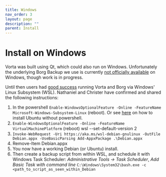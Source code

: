 ```yaml
---
title: Windows
nav_order: 3
layout: page
description: ""
parent: Install
---
```

# Install on Windows

Vorta was built using Qt, which could also run on Windows. Unfortunately the underlying Borg Backup we use is currently [not officially available](https://github.com/borgbackup/borg/issues/936) on Windows, though work is in progress.

Until then users had [good success](https://eeems.website/running-vorta-on-windows/) running Vorta and Borg via Windows' Linux Subsystem (WSL). Nathaniel and Christer have confirmed and shared the following instructions:

1. In the powershell `Enable-WindowsOptionalFeature -Online -FeatureName Microsoft-Windows-Subsystem-Linux`
(reboot). Or see [here](https://ubuntu.com/wsl) on how to install Ubuntu without powershell.
2. `Enable-WindowsOptionalFeature -Online -FeatureName VirtualMachinePlatform`
(reboot)
wsl --set-default-version 2
3. `Invoke-WebRequest -Uri https://aka.ms/wsl-debian-gnulinux -OutFile Debian.appx -UseBasicParsing
Add-AppxPackage .\Debian.appx`
4. Remove-Item Debian.appx
5. You now have a working Debian (or Ubuntu) install.
6. Then create a backup script from within WSL, and schedule it with Windows Task Scheduler: *Administrative Tools -> Task Scheduler*, *Add Basic Task with command line* `C:\Windows\System32\bash.exe -c <path_to_script_as_seen_within_Debian`

